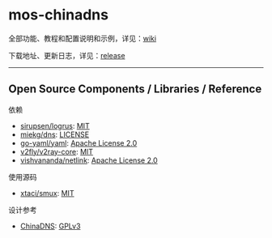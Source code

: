 # mos-chinadns

全部功能、教程和配置说明和示例，详见：[wiki](https://github.com/IrineSistiana/mos-chinadns/wiki)

下载地址、更新日志，详见：[release](https://github.com/IrineSistiana/mos-chinadns/releases)

---

## Open Source Components / Libraries / Reference

依赖

* [sirupsen/logrus](https://github.com/sirupsen/logrus): [MIT](https://github.com/sirupsen/logrus/blob/master/LICENSE)
* [miekg/dns](https://github.com/miekg/dns): [LICENSE](https://github.com/miekg/dns/blob/master/LICENSE)
* [go-yaml/yaml](https://github.com/go-yaml/yaml): [Apache License 2.0](https://github.com/go-yaml/yaml/blob/v2/LICENSE)
* [v2fly/v2ray-core](https://github.com/v2fly/v2ray-core): [MIT](https://github.com/v2fly/v2ray-core/blob/master/LICENSE)
* [vishvananda/netlink](https://github.com/vishvananda/netlink): [Apache License 2.0](https://github.com/vishvananda/netlink/blob/master/LICENSE)

使用源码

* [xtaci/smux](https://github.com/xtaci/smux): [MIT](https://github.com/xtaci/smux/blob/master/LICENSE)

设计参考

* [ChinaDNS](https://github.com/shadowsocks/ChinaDNS): [GPLv3](https://github.com/shadowsocks/ChinaDNS/blob/master/COPYING)

